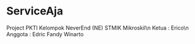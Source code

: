 # ServiceAja
Project PKTI Kelompok NeverEnd (NE) STMIK Mikroskil\n
Ketua   : Erico\n
Anggota : Edric Fandy
          Winarto
